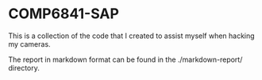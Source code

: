 # COMP6841-SAP

This is a collection of the code that I created to assist myself when hacking my cameras.

The report in markdown format can be found in the ./markdown-report/ directory.
